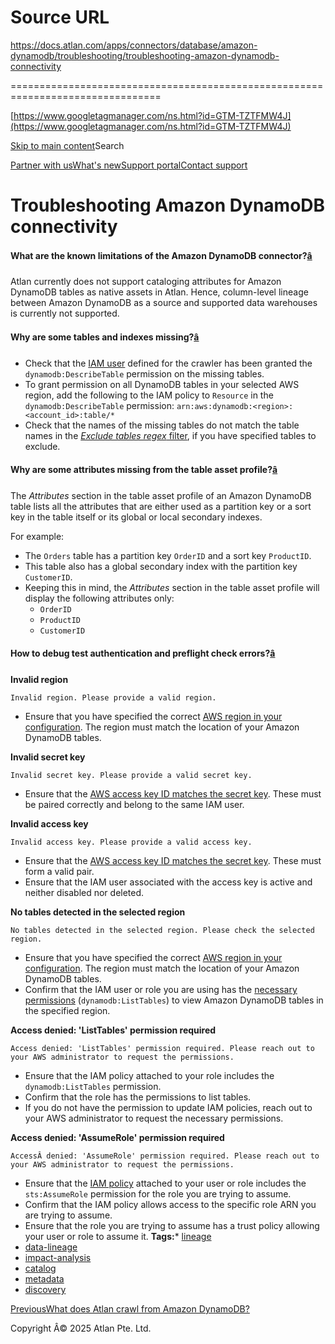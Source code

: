 # Source URL
https://docs.atlan.com/apps/connectors/database/amazon-dynamodb/troubleshooting/troubleshooting-amazon-dynamodb-connectivity

================================================================================

<!--
canonical: https://docs.atlan.com/apps/connectors/database/amazon-dynamodb/troubleshooting/troubleshooting-amazon-dynamodb-connectivity
link-alternate: https://docs.atlan.com/apps/connectors/database/amazon-dynamodb/troubleshooting/troubleshooting-amazon-dynamodb-connectivity
meta-description: Learn about troubleshooting amazon dynamodb connectivity.
meta-docsearch:docusaurus_tag: docs-default-current
meta-docsearch:language: en
meta-docsearch:version: current
meta-docusaurus_locale: en
meta-docusaurus_tag: docs-default-current
meta-docusaurus_version: current
meta-generator: Docusaurus v3.8.1
meta-og-description: Learn about troubleshooting amazon dynamodb connectivity.
meta-og-locale: en
meta-og-title: Troubleshooting Amazon DynamoDB connectivity | Atlan Documentation
meta-og-url: https://docs.atlan.com/apps/connectors/database/amazon-dynamodb/troubleshooting/troubleshooting-amazon-dynamodb-connectivity
meta-twitter:card: summary_large_image
meta-viewport: width=device-width,initial-scale=1
title: Troubleshooting Amazon DynamoDB connectivity | Atlan Documentation
-->

[https://www.googletagmanager.com/ns.html?id=GTM-TZTFMW4J](https://www.googletagmanager.com/ns.html?id=GTM-TZTFMW4J)

[Skip to main content](#__docusaurus_skipToContent_fallback)Search

[Partner with us](https://docs.google.com/forms/d/e/1FAIpQLScuAIhCm2GS7YFstrOjawbP8J7PUmOynQo7wI2yGCcCyEcVSw/viewform)[What's new](https://shipped.atlan.com/)[Support portal](https://atlan.zendesk.com/auth/v2/login/signin?return_to=https%3A%2F%2Fatlan.zendesk.com%2Fhc%2Fen-us&theme=hc&locale=en-us&brand_id=1900000425113&auth_origin=1900000425113%2Cfalse%2Ctrue)[Contact support](/support/submit-request)

Troubleshooting Amazon DynamoDB connectivity
============================================

#### What are the known limitations of the Amazon DynamoDB connector?[â](#what-are-the-known-limitations-of-the-amazon-dynamodb-connector "Direct link to What are the known limitations of the Amazon DynamoDB connector?")

Atlan currently does not support cataloging attributes for Amazon DynamoDB tables as native assets in Atlan. Hence, column\-level lineage between Amazon DynamoDB as a source and supported data warehouses is currently not supported.

#### Why are some tables and indexes missing?[â](#why-are-some-tables-and-indexes-missing "Direct link to Why are some tables and indexes missing?")

* Check that the [IAM user](/apps/connectors/database/amazon-dynamodb/how-tos/set-up-amazon-dynamodb) defined for the crawler has been granted the `dynamodb:DescribeTable` permission on the missing tables.
* To grant permission on all DynamoDB tables in your selected AWS region, add the following to the IAM policy to `Resource` in the `dynamodb:DescribeTable` permission: `arn:aws:dynamodb:<region>:<account_id>:table/*`
* Check that the names of the missing tables do not match the table names in the [*Exclude tables regex* filter](/apps/connectors/database/amazon-dynamodb/how-tos/crawl-amazon-dynamodb), if you have specified tables to exclude.

#### Why are some attributes missing from the table asset profile?[â](#why-are-some-attributes-missing-from-the-table-asset-profile "Direct link to Why are some attributes missing from the table asset profile?")

The *Attributes* section in the table asset profile of an Amazon DynamoDB table lists all the attributes that are either used as a partition key or a sort key in the table itself or its global or local secondary indexes.

For example:

* The `Orders` table has a partition key `OrderID` and a sort key `ProductID`.
* This table also has a global secondary index with the partition key `CustomerID`.
* Keeping this in mind, the *Attributes* section in the table asset profile will display the following attributes only:
    + `OrderID`
    + `ProductID`
    + `CustomerID`

#### How to debug test authentication and preflight check errors?[â](#how-to-debug-test-authentication-and-preflight-check-errors "Direct link to How to debug test authentication and preflight check errors?")

**Invalid region**

`Invalid region. Please provide a valid region.`

* Ensure that you have specified the correct [AWS region in your configuration](/apps/connectors/database/amazon-dynamodb/how-tos/crawl-amazon-dynamodb). The region must match the location of your Amazon DynamoDB tables.

**Invalid secret key**

`Invalid secret key. Please provide a valid secret key.`

* Ensure that the [AWS access key ID matches the secret key](/apps/connectors/database/amazon-dynamodb/how-tos/set-up-amazon-dynamodb). These must be paired correctly and belong to the same IAM user.

**Invalid access key**

`Invalid access key. Please provide a valid access key.`

* Ensure that the [AWS access key ID matches the secret key](/apps/connectors/database/amazon-dynamodb/how-tos/set-up-amazon-dynamodb). These must form a valid pair.
* Ensure that the IAM user associated with the access key is active and neither disabled nor deleted.

**No tables detected in the selected region**

`No tables detected in the selected region. Please check the selected region.`

* Ensure that you have specified the correct [AWS region in your configuration](/apps/connectors/database/amazon-dynamodb/how-tos/crawl-amazon-dynamodb). The region must match the location of your Amazon DynamoDB tables.
* Confirm that the IAM user or role you are using has the [necessary permissions](/apps/connectors/database/amazon-dynamodb/how-tos/set-up-amazon-dynamodb) (`dynamodb:ListTables`) to view Amazon DynamoDB tables in the specified region.

**Access denied: 'ListTables' permission required**

`Access denied: 'ListTables' permission required. Please reach out to your AWS administrator to request the permissions.`

* Ensure that the IAM policy attached to your role includes the `dynamodb:ListTables` permission.
* Confirm that the role has the permissions to list tables.
* If you do not have the permission to update IAM policies, reach out to your AWS administrator to request the necessary permissions.

**Access denied: 'AssumeRole' permission required**

`AccessÂ denied: 'AssumeRole' permission required. Please reach out to your AWS administrator to request the permissions.`

* Ensure that the [IAM policy](/apps/connectors/database/amazon-dynamodb/how-tos/set-up-amazon-dynamodb) attached to your user or role includes the `sts:AssumeRole` permission for the role you are trying to assume.
* Confirm that the IAM policy allows access to the specific role ARN you are trying to assume.
* Ensure that the role you are trying to assume has a trust policy allowing your user or role to assume it.
**Tags:*** [lineage](/tags/lineage)
* [data\-lineage](/tags/data-lineage)
* [impact\-analysis](/tags/impact-analysis)
* [catalog](/tags/catalog)
* [metadata](/tags/metadata)
* [discovery](/tags/discovery)

[PreviousWhat does Atlan crawl from Amazon DynamoDB?](/apps/connectors/database/amazon-dynamodb/references/what-does-atlan-crawl-from-amazon-dynamodb)

Copyright Â© 2025 Atlan Pte. Ltd.

